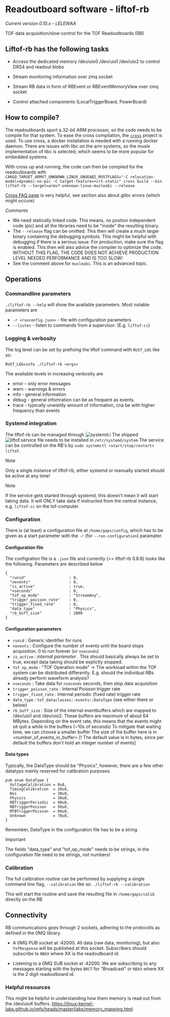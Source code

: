 # Readoutboard software - liftof-rb
_Current version 0.10.x - LELEWAA_

TOF data acquisition/slow control for the TOF Readoutboards (RB)

## Liftof-rb has the following tasks

* Access the dedicated memory /dev/uio0 /dev/uio1 /dev/uio2
  to control DRS4 and readout blobs

* Stream monitoring information over zmq socket

* Stream RB data in form of RBEvent or RBEventMemoryView 
  over zmq socket

* Control attached components (LocalTriggerBoard, PowerBoard)

## How to compile?

The readoutboards sport a 32-bit ARM processor, so the code needs to 
be compile for that system. To ease the cross compilation, the 
[`cross`](https://github.com/cross-rs/cross) project is used. 
To use cross, a docker installation is needed with a running docker 
daemon.
There are issues with libc on the arm systems, so the musle implementation of 
libc is selected, which seems to be more popular for embedded systems.

With cross up and running, the code can then be compiled for the readoutboards with
`CARGO_TARGET_ARMV7_UNKNOWN_LINUX_GNUEABI_RUSTFLAGS="-C relocation-model=dynamic-no-pic -C target-feature=+crt-static" cross build --bin liftof-rb --target=armv7-unknown-linux-musleabi --release`

[Cross FAQ page](`https://github.com/cross-rs/cross/wiki/FAQ#glibc-version-error`) is very helpful, see section also about glibc errors (which might occure)

_Comments_

* We need statically linked code. This means, no postion independent code (pic) and all the libraries need to be 
  "inside" the resulting binary.
* The `--release` flag can be omitted. This then will create a much larger binary containing the debugging symbols. 
  This might be helpful with debugging if there is a serious issue. For production, make sure the flag is enabled.
  This then will also advice the compiler to optimize the code. 
  WITHOUT THIS FLAG, THE CODE DOES NOT ACHIEVE PRODUCTION LEVEL NEEDED PERFORMANCE AND IS TOO SLOW!
* See the comment above for `musleabi`. This is an advanced topic.

## Operations

### Commandline parameters

`./liftof-rb --help` will show the available parameters. Most notable parameters are

* `-r <runconfig.json>` - file with configuration parameters
* `--listen`            - listen to commands from a supervisor. (E.g. `liftof-cc`)

### Logging & verbosity

The log level can be set by prefixing the liftof command with `RUST_LOG` like so:

```RUST_LOG=info ./liftof-rb <args>```

The available levels in increasing verbosity are

* error - only error messages
* warn  - warnings & errors
* info  - general information
* debug - general infomration can be as frequent as 
          events.
* trace - typically unwieldy amount of information, 
          cna be with higher frequency than events 
          

### Systemd integration

The liftof-rb can be managed through ![systemd](https://en.wikipedia.org/wiki/Systemd).i
The shipped ![`liftof.service`](liftof.service) file needs to be installed in `/etc/systemd/system`
The service can be controlled on the RB's by
`sudo systemctl <start/stop/restart> liftof`.  

>[!NOTE] 
> Only a single instance of liftof-rb, either systemd or manually started should be active at any time!

>[!NOTE] 
> If the service gets started through systemd, this doesn't mean it will start taking data. It will ONLY
> take data if instructed from the central instance, e.g. `liftof-cc` on the tof-computer.

### Configuration

There is (at least) a configuration file at `/home/gaps/config`, which has to be given 
as a start parameter with the `-r` (for `--run-configuration`) paramater.

#### Configuration file

The configration file is a `.json` file and currently
(>= liftof-rb 0.8.6) looks like the following. Parameters are
described below

```
{
  "runid"                   : 0,
  "nevents"                 : 0,
  "is_active"               : true,
  "nseconds"                : 0,
  "tof_op_mode"             : "StreamAny",
  "trigger_poisson_rate"    : 0,
  "trigger_fixed_rate"      : 0,
  "data_type"               : "Physics",
  "rb_buff_size"            : 2000
}
```


#### Configuration parameters
* `runid`                   : Generic identifier for runs
* `nevents`                 : Configure the number of events until the board stops
                              acquisition. 0 to run forever (or `nseconds`)
* `is_active`               : _internal parameter_ . This should basically always 
                              be set to true, except data taking should be explictly
                              stopped.
* `tof_op_mode`             : "TOF Operation mode" -> The workload within the TOF system
                              can be distributed differently. E.g. should the individual 
                              RBs already perform waveform analysis?
* `nseconds`                : Take data for `nseconds` seconds, then stop data 
                              acquisition
* `trigger_poisson_rate`    : Internal Poisson trigger rate
* `trigger_fixed_rate`      : Internal periodic (fixed rate) trigger rate
* `data_type`               : `tof_dataclasses::events::DataType` (see either there or below)
* `rb_buff_size`            : Size of the internal eventbuffers which are mapped to /dev/uio1 
                              and /dev/uio2. These buffers are maximum of about 64 MBytes.
                              Depending on the event rate, this means that the events might
                              sit quit a while in the buffers (~10s of seconds)
                              To mitigate that waiting time, we can choose a smaller buffer
                              The size of the buffer here is in <number_of_events_in_buffer>
                              [! The default value is in bytes, since per default the buffers 
                              don't hold an integer number of events]

#### Data types

Typically, the DataType should be "Physics", however, there are a few other
datatyps mainly reserved for calibration purposes.

```
pub enum DataType {
  VoltageCalibration = 0u8,
  TimingCalibration  = 10u8,
  Noi                = 20u8,
  Physics            = 30u8,
  RBTriggerPeriodic  = 40u8,
  RBTriggerPoisson   = 50u8,
  MTBTriggerPoisson  = 60u8,
  Unknown            = 70u8,
}
```

Remember, DataType in the configuration file has to be a string

>[!IMPORTANT] 
>The fields "data_type" and "tof_op_mode" needs to be strings,
>in the configuration file need to be strings, not numbers! 

### Calibration 

The full calibration routine can be performed by supplying a single
command line flag, `--calibration` like so:
`./liftof-rb --calibration`

This will start the routine and save the resulting file in 
`/home/gaps/calib` directly on the RB

## Connectivity

RB communications goes through 2 sockets, adhering to the protocolls as defined in the 0MQ library.

* A 0MQ PUB socket at <local-ip>:42000. All data (raw data, monitoring),
  but also `TofResponse` will be published at this socket.
  Subscribers should subscribe to `RBXX` where XX is the readoutboard id.

* Listening to a 0MQ SUB socket at <cnc-server-ip>:42000. We are subscribing to any messages starting with the bytes 
  `BRCT` for "Broadcast" or `RBXX` where XX is the 2 digit readoutboard id.

### Helpful resources
This might be helpful in understanding how them memory is read out from the /dev/uioX 
buffers.
https://linux-kernel-labs.github.io/refs/heads/master/labs/memory_mapping.html

